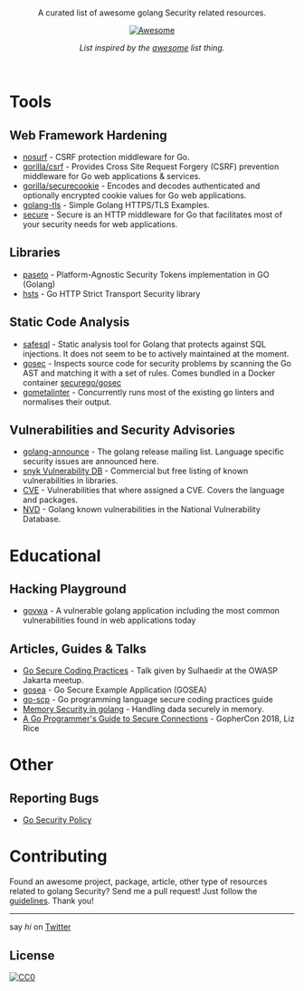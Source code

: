 <br/>
<div align="center">

A curated list of awesome golang Security related resources.

[![Awesome](https://awesome.re/badge.svg)](https://awesome.re)

_List inspired by the [awesome](https://github.com/sindresorhus/awesome) list thing._

</div>
<br/>

# Tools

## Web Framework Hardening

- [nosurf](https://github.com/justinas/nosurf) - CSRF protection middleware for Go.
- [gorilla/csrf](https://github.com/gorilla/csrf) - Provides Cross Site Request Forgery (CSRF) prevention middleware for Go web applications & services.
- [gorilla/securecookie](https://github.com/gorilla/securecookie) - Encodes and decodes authenticated and optionally encrypted cookie values for Go web applications.
- [golang-tls](https://github.com/denji/golang-tls) - Simple Golang HTTPS/TLS Examples.
- [secure](https://github.com/unrolled/secure) -  Secure is an HTTP middleware for Go that facilitates most of your security needs for web applications.


## Libraries

- [paseto](https://github.com/o1egl/paseto) - Platform-Agnostic Security Tokens implementation in GO (Golang)
- [hsts](https://github.com/StalkR/hsts) - Go HTTP Strict Transport Security library

## Static Code Analysis

- [safesql](https://github.com/stripe/safesql) - Static analysis tool for Golang that protects against SQL injections. It does not seem to be to actively maintained at the moment.
- [gosec](https://github.com/securego/gosec) - Inspects source code for security problems by scanning the Go AST and matching it with a set of rules. Comes bundled in a Docker container [securego/gosec](https://hub.docker.com/r/securego/gosec)
- [gometalinter](https://github.com/alecthomas/gometalinter) - Concurrently runs most of the existing go linters and normalises their output.


## Vulnerabilities and Security Advisories

- [golang-announce](https://groups.google.com/forum/#!forum/golang-announce) - The golang release mailing list. Language specific security issues are announced here.
- [snyk Vulnerability DB](https://snyk.io/vuln/page/3?type=golang) - Commercial but free listing of known vulnerabilities in libraries.
- [CVE](https://www.cvedetails.com/vulnerability-list/vendor_id-14185/Golang.html) - Vulnerabilities that where assigned a CVE. Covers the language and packages.
- [NVD](https://nvd.nist.gov/vuln/search/results?form_type=Basic&results_type=overview&query=golang&search_type=all) - Golang known vulnerabilities in the National Vulnerability Database.

# Educational

## Hacking Playground

- [govwa](https://github.com/0c34/govwa) - A vulnerable golang application including the most common vulnerabilities found in web applications today

## Articles, Guides & Talks

- [Go Secure Coding Practices](https://www.owasp.org/images/2/2b/Owasp-171123063052.pdf) - Talk given by Sulhaedir at the OWASP Jakarta meetup.
- [gosea](https://github.com/komand/gosea) - Go Secure Example Application (GOSEA)
- [go-scp](https://checkmarx.gitbooks.io/go-scp/) - Go programming language secure coding practices guide
- [Memory Security in golang](https://cryptolosophy.org/memory-security-go/) - Handling dada securely in memory.
- [A Go Programmer's Guide to Secure Connections](https://www.youtube.com/watch?v=kxKLYDLzuHA) - GopherCon 2018, Liz Rice

# Other

## Reporting Bugs

- [Go Security Policy](https://golang.org/security)

# Contributing

Found an awesome project, package, article, other type of resources related to golang Security? Send me a pull request!
Just follow the [guidelines](/CONTRIBUTING.md). Thank you!

---

say _hi_ on [Twitter](https://twitter.com/pxlpnk)

## License

[![CC0](http://mirrors.creativecommons.org/presskit/buttons/88x31/svg/cc-zero.svg)](http://creativecommons.org/publicdomain/zero/1.0/)
